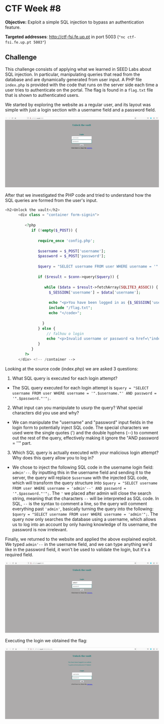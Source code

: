 # **CTF Week #8**

**Objective:** Exploit a simple SQL injection to bypass an authentication feature.

**Targeted addresses**: http://ctf-fsi.fe.up.pt in port 5003 (`"nc ctf-fsi.fe.up.pt 5003"`)

## Challenge

This challenge consists of applying what we learned in SEED Labs about SQL injection. In particular, manipulating queries that read from the database and are dynamically generated from user input. A PHP file `index.php` is provided with the code that runs on the server side each time a user tries to authenticate on the portal. The flag is found in a `flag.txt` file that is shown to authenticated users.

We started by exploring the website as a regular user, and its layout was simple with just a login section with a username field and a password field.

![screenshot1](screenshots/CTFWEEK8/screenshot1.png)

After that we investigated the PHP code and tried to understand how the SQL queries are formed from the user's input.

``` php
<h2>Unlock the vault</h2> 
      <div class = "container form-signin">
         
         <?php
            if (!empty($_POST)) {

               require_once 'config.php';

               $username = $_POST['username'];
               $password = $_POST['password'];
               
               $query = "SELECT username FROM user WHERE username = '".$username."' AND password = '".$password."'";
                                     
               if ($result = $conn->query($query)) {
                                  
                  while ($data = $result->fetchArray(SQLITE3_ASSOC)) {
                    $_SESSION['username'] = $data['username'];
           
                    echo "<p>You have been logged in as {$_SESSION['username']}</p><code>";
                    include "/flag.txt";
                    echo "</code>";

                 }
               } else {            
                   // falhou o login
                   echo "<p>Invalid username or password <a href=\"index.php\">Tente novamente</a></p>";
               }
            }
         ?>
      </div> <!-- /container -->
```

Looking at the source code (index.php) we are asked 3 questions:

1. What SQL query is executed for each login attempt?
* The SQL query executed for each login attempt is `$query = "SELECT username FROM user WHERE username = '".$username."' AND password = '".$password."'";`.

2. What input can you manipulate to usurp the query? What special characters did you use and why?
* We can manipulate the "username" and "password" input fields in the login form to potentially inject SQL code. The special characters we used were the  single quotes (') and the double hyphens (--) to comment out the rest of the query, effectively making it ignore the "AND password = ''" part. 

3. Which SQL query is actually executed with your malicious login attempt? Why does this query allow you to log in?
* We chose to inject the following SQL code in the username login field: `admin'--`. By inputting this in the username field and sending it to the server, the query will replace `$username` with the injected SQL code, which will transform the query structure into `$query = "SELECT username FROM user WHERE username = 'admin'--' AND password = '".$password."'";`. The `'` we placed after admin will close the search string, meaning that the characters `--` will be interpreted as SQL code. In SQL, `--` is the syntax to comment a line, so the query will comment everything past `'admin'`, basically turning the query into the following: `$query = "SELECT username FROM user WHERE username = 'admin'";`. The query now only searches the database using a username,  which allows us to log into an account by only having knowledge of its username, the password is now irrelevant.

Finally, we returned to the website and applied the above explained exploit. We typed `admin'--` in the username field, and we can type anything we'd like in the password field, it won't be used to validate the login, but it's a required field.

![screenshot2](screenshots/CTFWEEK8/screenshot2.png)

Executing the login we obtained the flag:

![screenshot3](screenshots/CTFWEEK8/screenshot3.png)


